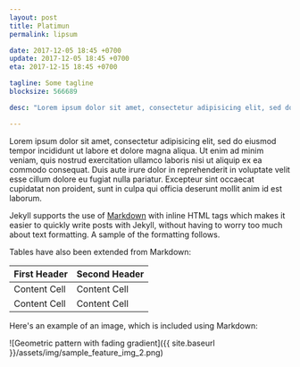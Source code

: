 ```yaml
---
layout: post
title: Platimun
permalink: lipsum

date: 2017-12-05 18:45 +0700
update: 2017-12-05 18:45 +0700
eta: 2017-12-15 18:45 +0700

tagline: Some tagline
blocksize: 566689

desc: "Lorem ipsum dolor sit amet, consectetur adipisicing elit, sed do eiusmod tempor incididunt ut labore et dolore magna aliqua."

---
```


Lorem ipsum dolor sit amet, consectetur adipisicing elit, sed do eiusmod tempor incididunt ut labore et dolore magna aliqua. Ut enim ad minim veniam, quis nostrud exercitation ullamco laboris nisi ut aliquip ex ea commodo consequat. Duis aute irure dolor in reprehenderit in voluptate velit esse cillum dolore eu fugiat nulla pariatur. Excepteur sint occaecat cupidatat non proident, sunt in culpa qui officia deserunt mollit anim id est laborum.

Jekyll supports the use of [Markdown](http://daringfireball.net/projects/markdown/syntax) with inline HTML tags which makes it easier to quickly write posts with Jekyll, without having to worry too much about text formatting. A sample of the formatting follows.

Tables have also been extended from Markdown:

First Header  | Second Header
------------- | -------------
Content Cell  | Content Cell
Content Cell  | Content Cell

Here's an example of an image, which is included using Markdown:

![Geometric pattern with fading gradient]({{ site.baseurl }}/assets/img/sample_feature_img_2.png)
